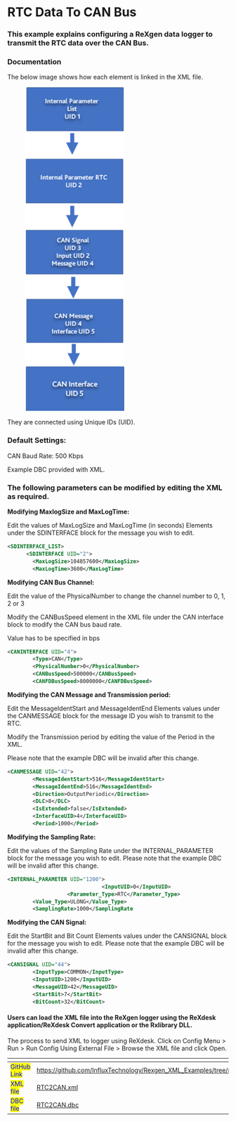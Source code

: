 # RTC Data To CAN Bus

### This example explains configuring a ReXgen data logger to transmit the RTC data over the CAN Bus.

### Documentation

The below image shows how each element is linked in the XML file.

<div align="left">

<figure><img src="../.gitbook/assets/image (1).png" alt="" width="226"><figcaption></figcaption></figure>

</div>

They are connected using Unique IDs (UID).

### Default Settings:

CAN Baud Rate: 500 Kbps

Example DBC provided with XML.

### The following parameters can be modified by editing the XML as required.

**Modifying MaxlogSize and MaxLogTime:**

Edit the values of MaxLogSize and MaxLogTime (in seconds) Elements under the SDINTERFACE block for the message you wish to edit.

```xml
<SDINTERFACE_LIST>
      <SDINTERFACE UID="2">
        <MaxLogSize>104857600</MaxLogSize>
        <MaxLogTime>3600</MaxLogTime>
```

**Modifying CAN Bus Channel:**

Edit the value of the PhysicalNumber to change the channel number to 0, 1, 2 or 3

Modify the CANBusSpeed element in the XML file under the CAN interface block to modify the CAN bus baud rate.

Value has to be specified in bps

```xml
<CANINTERFACE UID="4">
        <Type>CAN</Type>
        <PhysicalNumber>0</PhysicalNumber>
        <CANBusSpeed>500000</CANBusSpeed>
        <CANFDBusSpeed>8000000</CANFDBusSpeed>    
```

**Modifying the CAN Message and Transmission period:**

Edit the MessageIdentStart and MessageIdentEnd Elements values under the CANMESSAGE block for the message ID you wish to transmit to the RTC.

Modify the Transmission period by editing the value of the Period in the XML.

Please note that the example DBC will be invalid after this change.

```xml
<CANMESSAGE UID="42">
        <MessageIdentStart>516</MessageIdentStart>
        <MessageIdentEnd>516</MessageIdentEnd>
        <Direction>OutputPeriodic</Direction>
        <DLC>8</DLC>
        <IsExtended>false</IsExtended>
        <InterfaceUID>4</InterfaceUID>
        <Period>1000</Period>
```

**Modifying the Sampling Rate:**

Edit the values of the Sampling Rate under the INTERNAL\_PARAMETER block for the message you wish to edit. Please note that the example DBC will be invalid after this change.

```xml
<INTERNAL_PARAMETER UID="1200">
                              <InputUID>0</InputUID>
                   <Parameter_Type>RTC</Parameter_Type>
        <Value_Type>ULONG</Value_Type>
        <SamplingRate>1000</SamplingRate
```

**Modifying the CAN Signal:**

Edit the StartBit and Bit Count Elements values under the CANSIGNAL block for the message you wish to edit. Please note that the example DBC will be invalid after this change.

```xml
<CANSIGNAL UID="44">
        <InputType>COMMON</InputType>
        <InputUID>1200</InputUID>
        <MessageUID>42</MessageUID>
        <StartBit>7</StartBit>
        <BitCount>32</BitCount>  
```

#### Users can load the XML file into the ReXgen logger using the ReXdesk application/ReXdesk Convert application or the Rxlibrary DLL.

The process to send XML to logger using ReXdesk. Click on Config Menu > Run > Run Config Using External File > Browse the XML file and click Open.

<table data-view="cards"><thead><tr><th></th><th data-hidden data-card-target data-type="content-ref"></th></tr></thead><tbody><tr><td><mark style="color:blue;">GitHub Link</mark></td><td><a href="https://github.com/InfluxTechnology/Rexgen_XML_Examples/tree/main/RTC_DATA_TO_CAN_BUS">https://github.com/InfluxTechnology/Rexgen_XML_Examples/tree/main/RTC_DATA_TO_CAN_BUS</a></td></tr><tr><td><mark style="color:blue;">XML file</mark></td><td><a href="RTC2CAN.xml">RTC2CAN.xml</a></td></tr><tr><td><mark style="color:blue;">DBC file</mark></td><td><a href="RTC2CAN.dbc">RTC2CAN.dbc</a></td></tr></tbody></table>
